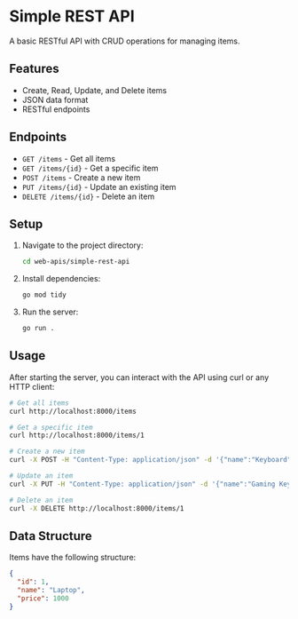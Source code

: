 # Simple REST API

A basic RESTful API with CRUD operations for managing items.

## Features

- Create, Read, Update, and Delete items
- JSON data format
- RESTful endpoints

## Endpoints

- `GET /items` - Get all items
- `GET /items/{id}` - Get a specific item
- `POST /items` - Create a new item
- `PUT /items/{id}` - Update an existing item
- `DELETE /items/{id}` - Delete an item

## Setup

1. Navigate to the project directory:
   ```bash
   cd web-apis/simple-rest-api
   ```

2. Install dependencies:
   ```bash
   go mod tidy
   ```

3. Run the server:
   ```bash
   go run .
   ```

## Usage

After starting the server, you can interact with the API using curl or any HTTP client:

```bash
# Get all items
curl http://localhost:8000/items

# Get a specific item
curl http://localhost:8000/items/1

# Create a new item
curl -X POST -H "Content-Type: application/json" -d '{"name":"Keyboard","price":50}' http://localhost:8000/items

# Update an item
curl -X PUT -H "Content-Type: application/json" -d '{"name":"Gaming Keyboard","price":100}' http://localhost:8000/items/1

# Delete an item
curl -X DELETE http://localhost:8000/items/1
```

## Data Structure

Items have the following structure:
```json
{
  "id": 1,
  "name": "Laptop",
  "price": 1000
}
